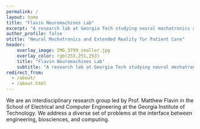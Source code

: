 ```yaml
---
permalink: /
layout: home
title: "Flavin Neuromachines Lab"
excerpt: "A research lab at Georgia Tech studying neural mechatronics and extended reality for patient care"
author_profile: false
otitle: "Neural Mechatronics and Extended Reality for Patient Care"
header:
    overlay_image: IMG_3799_smaller.jpg
    overlay_color: rgb(253,251,253)
    title: "Flavin Neuromachines Lab"
    subtitle: "A research lab at Georgia Tech studying neural mechatronics and extended reality for patient care"
redirect_from: 
  - /about/
  - /about.html
---
```


We are an interdisciplinary research group led by Prof. Matthew Flavin in the School of Electrical and Computer Engineering at the Georgia Institute of Technology. We address a diverse set of problems at the interface between engineering, biosciences, and computing.
